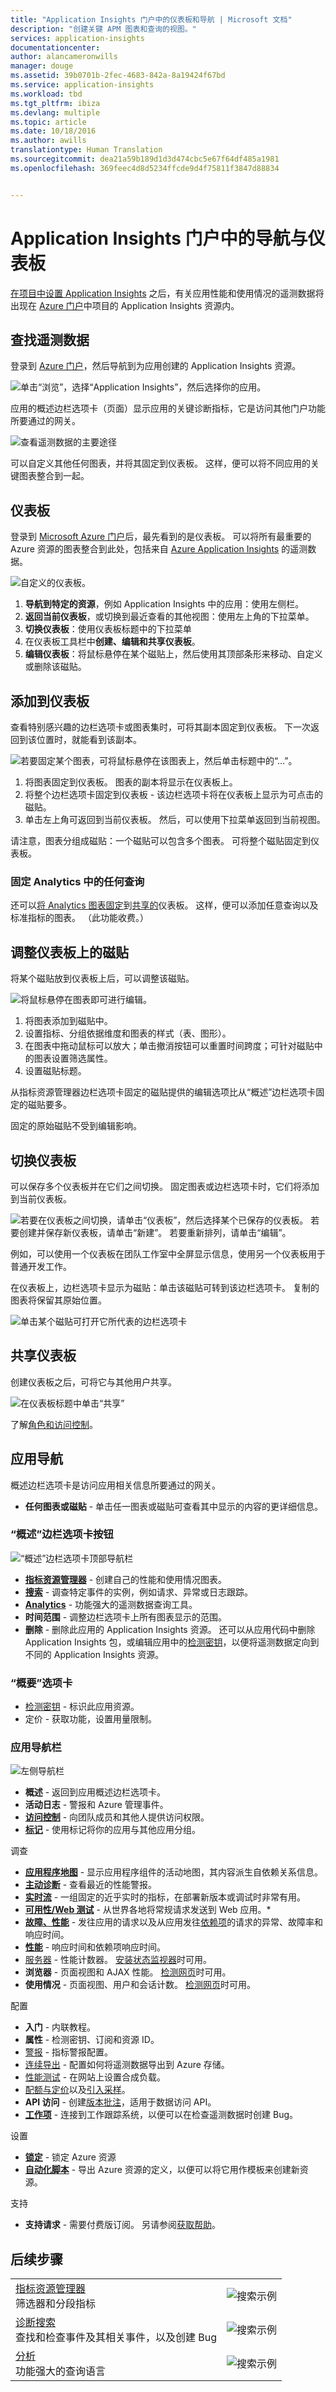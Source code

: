```yaml
---
title: "Application Insights 门户中的仪表板和导航 | Microsoft 文档"
description: "创建关键 APM 图表和查询的视图。"
services: application-insights
documentationcenter: 
author: alancameronwills
manager: douge
ms.assetid: 39b0701b-2fec-4683-842a-8a19424f67bd
ms.service: application-insights
ms.workload: tbd
ms.tgt_pltfrm: ibiza
ms.devlang: multiple
ms.topic: article
ms.date: 10/18/2016
ms.author: awills
translationtype: Human Translation
ms.sourcegitcommit: dea21a59b189d1d3d474cbc5e67f64df485a1981
ms.openlocfilehash: 369feec4d8d5234ffcde9d4f75811f3847d88834


---
```

# <a name="navigation-and-dashboards-in-the-application-insights-portal"></a>Application Insights 门户中的导航与仪表板
[在项目中设置 Application Insights](app-insights-overview.md) 之后，有关应用性能和使用情况的遥测数据将出现在 [Azure 门户](https://portal.azure.com)中项目的 Application Insights 资源内。

## <a name="find-your-telemetry"></a>查找遥测数据
登录到 [Azure 门户](https://portal.azure.com)，然后导航到为应用创建的 Application Insights 资源。

![单击“浏览”，选择“Application Insights”，然后选择你的应用。](./media/app-insights-dashboards/00-start.png)

应用的概述边栏选项卡（页面）显示应用的关键诊断指标，它是访问其他门户功能所要通过的网关。

![查看遥测数据的主要途径](./media/app-insights-dashboards/010-oview.png)

可以自定义其他任何图表，并将其固定到仪表板。 这样，便可以将不同应用的关键图表整合到一起。

## <a name="dashboards"></a>仪表板
登录到 [Microsoft Azure 门户](https://portal.azure.com)后，最先看到的是仪表板。 可以将所有最重要的 Azure 资源的图表整合到此处，包括来自 [Azure Application Insights](app-insights-overview.md) 的遥测数据。

![自定义的仪表板。](./media/app-insights-dashboards/31.png)

1. **导航到特定的资源**，例如 Application Insights 中的应用：使用左侧栏。
2. **返回当前仪表板**，或切换到最近查看的其他视图：使用左上角的下拉菜单。
3. **切换仪表板**：使用仪表板标题中的下拉菜单
4. 在仪表板工具栏中**创建、编辑和共享仪表板**。
5. **编辑仪表板**：将鼠标悬停在某个磁贴上，然后使用其顶部条形来移动、自定义或删除该磁贴。

## <a name="add-to-a-dashboard"></a>添加到仪表板
查看特别感兴趣的边栏选项卡或图表集时，可将其副本固定到仪表板。 下一次返回到该位置时，就能看到该副本。

![若要固定某个图表，可将鼠标悬停在该图表上，然后单击标题中的“...”。](./media/app-insights-dashboards/33.png)

1. 将图表固定到仪表板。 图表的副本将显示在仪表板上。
2. 将整个边栏选项卡固定到仪表板 - 该边栏选项卡将在仪表板上显示为可点击的磁贴。
3. 单击左上角可返回到当前仪表板。 然后，可以使用下拉菜单返回到当前视图。

请注意，图表分组成磁贴：一个磁贴可以包含多个图表。 可将整个磁贴固定到仪表板。

### <a name="pin-any-query-in-analytics"></a>固定 Analytics 中的任何查询
还可以[将 Analytics 图表固定](app-insights-analytics-using.md#pin-to-dashboard)到[共享的](#share-dashboards-with-your-team)仪表板。 这样，便可以添加任意查询以及标准指标的图表。 （此功能收费。）

## <a name="adjust-a-tile-on-the-dashboard"></a>调整仪表板上的磁贴
将某个磁贴放到仪表板上后，可以调整该磁贴。

![将鼠标悬停在图表即可进行编辑。](./media/app-insights-dashboards/36.png)

1. 将图表添加到磁贴中。
2. 设置指标、分组依据维度和图表的样式（表、图形）。
3. 在图表中拖动鼠标可以放大；单击撤消按钮可以重置时间跨度；可针对磁贴中的图表设置筛选属性。
4. 设置磁贴标题。

从指标资源管理器边栏选项卡固定的磁贴提供的编辑选项比从“概述”边栏选项卡固定的磁贴要多。

固定的原始磁贴不受到编辑影响。

## <a name="switch-between-dashboards"></a>切换仪表板
可以保存多个仪表板并在它们之间切换。 固定图表或边栏选项卡时，它们将添加到当前仪表板。

![若要在仪表板之间切换，请单击“仪表板”，然后选择某个已保存的仪表板。 若要创建并保存新仪表板，请单击“新建”。 若要重新排列，请单击“编辑”。](./media/app-insights-dashboards/32.png)

例如，可以使用一个仪表板在团队工作室中全屏显示信息，使用另一个仪表板用于普通开发工作。

在仪表板上，边栏选项卡显示为磁贴：单击该磁贴可转到该边栏选项卡。 复制的图表将保留其原始位置。

![单击某个磁贴可打开它所代表的边栏选项卡](./media/app-insights-dashboards/35.png)

## <a name="share-dashboards"></a>共享仪表板
创建仪表板之后，可将它与其他用户共享。

![在仪表板标题中单击“共享”](./media/app-insights-dashboards/41.png)

了解[角色和访问控制](app-insights-resources-roles-access-control.md)。

## <a name="app-navigation"></a>应用导航
概述边栏选项卡是访问应用相关信息所要通过的网关。

* **任何图表或磁贴** - 单击任一图表或磁贴可查看其中显示的内容的更详细信息。

### <a name="overview-blade-buttons"></a>“概述”边栏选项卡按钮
![“概述”边栏选项卡顶部导航栏](./media/app-insights-dashboards/app-overview-top-nav.png)

* [**指标资源管理器**](app-insights-metrics-explorer.md) - 创建自己的性能和使用情况图表。
* [**搜索**](app-insights-diagnostic-search.md) - 调查特定事件的实例，例如请求、异常或日志跟踪。
* [**Analytics**](app-insights-analytics.md) - 功能强大的遥测数据查询工具。
* **时间范围** - 调整边栏选项卡上所有图表显示的范围。
* **删除** - 删除此应用的 Application Insights 资源。 还可以从应用代码中删除 Application Insights 包，或编辑应用中的[检测密钥](app-insights-create-new-resource.md#copy-the-instrumentation-key)，以便将遥测数据定向到不同的 Application Insights 资源。

### <a name="essentials-tab"></a>“概要”选项卡
* [检测密钥](app-insights-create-new-resource.md#copy-the-instrumentation-key) - 标识此应用资源。
* 定价 - 获取功能，设置用量限制。

### <a name="app-navigation-bar"></a>应用导航栏
![左侧导航栏](./media/app-insights-dashboards/app-left-nav-bar.png)

* **概述** - 返回到应用概述边栏选项卡。
* **活动日志** - 警报和 Azure 管理事件。
* [**访问控制**](app-insights-resources-roles-access-control.md) - 向团队成员和其他人提供访问权限。
* [**标记**](../resource-group-using-tags.md) - 使用标记将你的应用与其他应用分组。

调查

* [**应用程序地图**](app-insights-app-map.md) - 显示应用程序组件的活动地图，其内容派生自依赖关系信息。
* [**主动诊断**](app-insights-proactive-diagnostics.md) - 查看最近的性能警报。
* [**实时流**](app-insights-metrics-explorer.md#live-metrics-stream) - 一组固定的近乎实时的指标，在部署新版本或调试时非常有用。
* [**可用性/Web 测试**](app-insights-monitor-web-app-availability.md) - 从世界各地将常规请求发送到 Web 应用。*
* [**故障、性能**](app-insights-web-monitor-performance.md) - 发往应用的请求以及从应用发往[依赖项](app-insights-asp-net-dependencies.md)的请求的异常、故障率和响应时间。
* [**性能**](app-insights-web-monitor-performance.md) - 响应时间和依赖项响应时间。
* [服务器](app-insights-web-monitor-performance.md) - 性能计数器。 [安装状态监视器](app-insights-monitor-performance-live-website-now.md)时可用。
* **浏览器** - 页面视图和 AJAX 性能。 [检测网页](app-insights-javascript.md)时可用。
* **使用情况** - 页面视图、用户和会话计数。 [检测网页](app-insights-javascript.md)时可用。

配置

* **入门** - 内联教程。
* **属性** - 检测密钥、订阅和资源 ID。
* [警报](app-insights-alerts.md) - 指标警报配置。
* [连续导出](app-insights-export-telemetry.md) - 配置如何将遥测数据导出到 Azure 存储。
* [性能测试](app-insights-monitor-web-app-availability.md#performance-tests) - 在网站上设置合成负载。
* [配额与定价](app-insights-pricing.md)以及[引入采样](app-insights-sampling.md)。
* **API 访问** - 创建[版本批注](app-insights-annotations.md)，适用于数据访问 API。
* [**工作项**](app-insights-diagnostic-search.md#create-work-item) - 连接到工作跟踪系统，以便可以在检查遥测数据时创建 Bug。

设置

* [**锁定**](../resource-group-lock-resources.md) - 锁定 Azure 资源
* [**自动化脚本**](app-insights-powershell.md) - 导出 Azure 资源的定义，以便可以将它用作模板来创建新资源。

支持

* **支持请求** - 需要付费版订阅。 另请参阅[获取帮助](app-insights-get-dev-support.md)。

## <a name="whats-next"></a>后续步骤
|  |  |
| --- | --- |
| [指标资源管理器](app-insights-metrics-explorer.md)<br/>筛选器和分段指标 |![搜索示例](./media/app-insights-dashboards/64.png) |
| [诊断搜索](app-insights-diagnostic-search.md)<br/>查找和检查事件及其相关事件，以及创建 Bug |![搜索示例](./media/app-insights-dashboards/61.png) |
| [分析](app-insights-analytics.md)<br/>功能强大的查询语言 |![搜索示例](./media/app-insights-dashboards/63.png) |



<!--HONumber=Nov16_HO3-->


